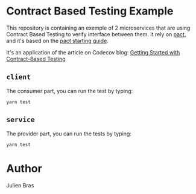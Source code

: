 # Contract Based Testing Example

This repository is containing an exemple of 2 microservices that are using Contract Based Testing to verify interface between them. It rely on [pact](https://pact.io/), and it's based on the [pact starting guide](https://docs.pact.io/5-minute-getting-started-guide).

It's an application of the article on Codecov blog: [Getting Started with Contract-Based Testing](https://about.codecov.io/blog/getting-started-with-contract-based-testing/)

## `client`

The consumer part, you can run the test by typing: 

```
yarn test
```

## `service`

The provider part, you can run the tests by typing:

```
yarn test
```

# Author

Julien Bras
